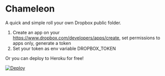 Chameleon
=========

A quick and simple roll your own Dropbox public folder.

  1. Create an app on your https://www.dropbox.com/developers/apps/create, set
     permissions to apps only, generate a token
  2. Set your token as env variable DROPBOX_TOKEN

Or you can deploy to Heroku for free!

  [![Deploy](https://www.herokucdn.com/deploy/button.svg)](https://heroku.com/deploy?template=https://github.com/owyongsk/chameleon&env[DROPBOX_TOKEN=never_gonna_give_you_up])
